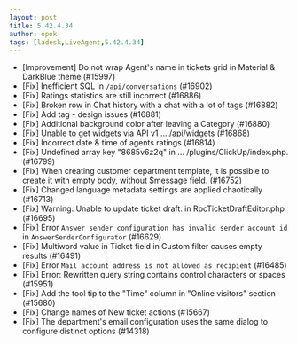 ```yaml
---
layout: post
title: 5.42.4.34
author: opok
tags: [ladesk,LiveAgent,5.42.4.34]
---
```

- [Improvement] Do not wrap Agent's name in tickets grid in Material & DarkBlue theme (#15997)
- [Fix] Inefficient SQL in `/api/conversations` (#16902)
- [Fix] Ratings statistics are still incorrect (#16886)
- [Fix] Broken row in Chat history with a chat with a lot of tags (#16882)
- [Fix] Add tag - design issues (#16881)
- [Fix] Additional background color after leaving a Category (#16880)
- [Fix] Unable to get widgets via API v1 ..../api/widgets (#16868)
- [Fix] Incorrect date & time of agents ratings (#16814)
- [Fix] Undefined array key "8685v6z2q" in ... /plugins/ClickUp/index.php. (#16799)
- [Fix] When creating customer department template, it is possible to create it with empty body, without $message field. (#16752)
- [Fix] Changed language metadata settings are applied chaotically (#16713)
- [Fix] Warning: Unable to update ticket draft. in RpcTicketDraftEditor.php (#16695)
- [Fix] Error `Answer sender configuration has invalid sender account id` in `AnswerSenderConfigurator` (#16629)
- [Fix] Multiword value in Ticket field in Custom filter causes empty results (#16491)
- [Fix] Error `Mail account address is not allowed as recipient` (#16485)
- [Fix] Error: Rewritten query string contains control characters or spaces (#15951)
- [Fix] Add the tool tip to the "Time" column in "Online visitors" section (#15680)
- [Fix] Change names of New ticket actions (#15667)
- [Fix] The department's email configuration uses the same dialog to configure distinct options (#14318)